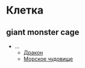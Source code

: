 # Клетка
## giant monster cage

*   ...
    *   [Дракон](../animals/dragon.md)
    *   [Морское чудовище](../animals/sea-monster.md)
